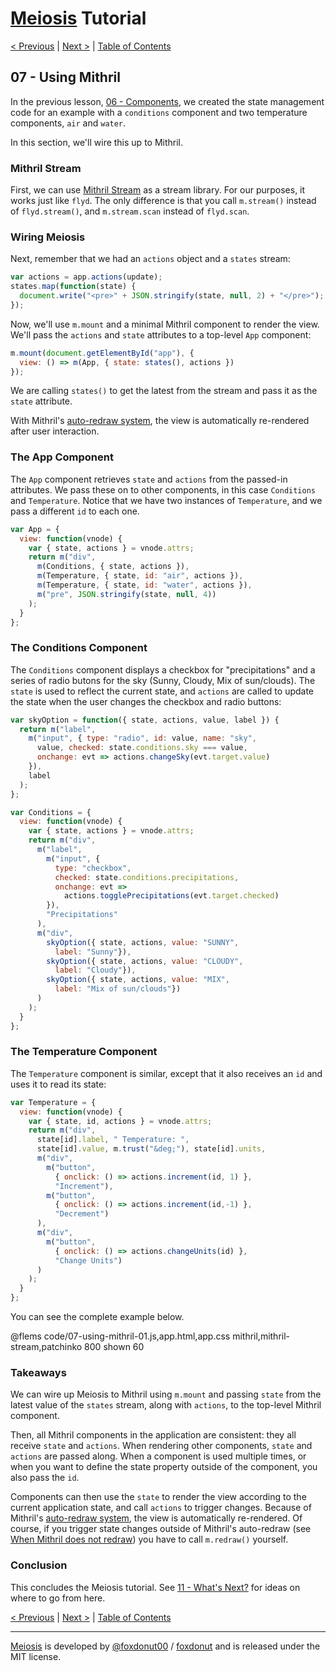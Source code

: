 # [Meiosis](https://meiosis.js.org) Tutorial

[< Previous](06-components.html) |
[Next >](08-using-react.html) |
[Table of Contents](toc.html)

## 07 - Using Mithril

In the previous lesson, [06 - Components](06-components.html), we created the state management
code for an example with a `conditions` component and two temperature components, `air` and
`water`.

In this section, we'll wire this up to Mithril.

### Mithril Stream

First, we can use [Mithril Stream](https://mithril.js.org/stream.html) as a stream library.
For our purposes, it works just like `flyd`. The only difference is that you call `m.stream()`
instead of `flyd.stream()`, and `m.stream.scan` instead of `flyd.scan`.

### Wiring Meiosis

Next, remember that we had an `actions` object and a `states` stream:

```js
var actions = app.actions(update);
states.map(function(state) {
  document.write("<pre>" + JSON.stringify(state, null, 2) + "</pre>");
});
```

Now, we'll use `m.mount` and a minimal Mithril component to render the view. We'll pass the
`actions` and `state` attributes to a top-level `App` component:

```js
m.mount(document.getElementById("app"), {
  view: () => m(App, { state: states(), actions })
});
```

We are calling `states()` to get the latest from the stream and pass it as the `state` attribute.

With Mithril's
[auto-redraw system](https://mithril.js.org/autoredraw.html), the view is automatically
re-rendered after user interaction.

### The App Component

The `App` component retrieves `state` and `actions` from the passed-in attributes. We pass these
on to other components, in this case `Conditions` and `Temperature`. Notice that we have two
instances of `Temperature`, and we pass a different `id` to each one.

```js
var App = {
  view: function(vnode) {
    var { state, actions } = vnode.attrs;
    return m("div",
      m(Conditions, { state, actions }),
      m(Temperature, { state, id: "air", actions }),
      m(Temperature, { state, id: "water", actions }),
      m("pre", JSON.stringify(state, null, 4))
    );
  }
};
```

### The Conditions Component

The `Conditions` component displays a checkbox for "precipitations" and a series of radio
butons for the sky (Sunny, Cloudy, Mix of sun/clouds). The `state` is used to reflect the
current state, and `actions` are called to update the state when the user changes the
checkbox and radio buttons:

```js
var skyOption = function({ state, actions, value, label }) {
  return m("label",
    m("input", { type: "radio", id: value, name: "sky",
      value, checked: state.conditions.sky === value,
      onchange: evt => actions.changeSky(evt.target.value)
    }),
    label
  );
};

var Conditions = {
  view: function(vnode) {
    var { state, actions } = vnode.attrs;
    return m("div",
      m("label",
        m("input", {
          type: "checkbox",
          checked: state.conditions.precipitations,
          onchange: evt =>
            actions.togglePrecipitations(evt.target.checked)
        }),
        "Precipitations"
      ),
      m("div",
        skyOption({ state, actions, value: "SUNNY",
          label: "Sunny"}),
        skyOption({ state, actions, value: "CLOUDY",
          label: "Cloudy"}),
        skyOption({ state, actions, value: "MIX",
          label: "Mix of sun/clouds"})
      )
    );
  }
};
```

### The Temperature Component

The `Temperature` component is similar, except that it also receives an `id` and uses it to
read its state:

```js
var Temperature = {
  view: function(vnode) {
    var { state, id, actions } = vnode.attrs;
    return m("div",
      state[id].label, " Temperature: ",
      state[id].value, m.trust("&deg;"), state[id].units,
      m("div",
        m("button",
          { onclick: () => actions.increment(id, 1) },
          "Increment"),
        m("button",
          { onclick: () => actions.increment(id,-1) },
          "Decrement")
      ),
      m("div",
        m("button",
          { onclick: () => actions.changeUnits(id) },
          "Change Units")
      )
    );
  }
};
```

You can see the complete example below.

@flems code/07-using-mithril-01.js,app.html,app.css mithril,mithril-stream,patchinko 800 shown 60

### Takeaways

We can wire up Meiosis to Mithril using `m.mount` and passing `state` from the latest value
of the `states` stream, along with `actions`, to the top-level Mithril component.

Then, all Mithril components in the application are consistent: they all receive `state`
and `actions`. When rendering other components, `state` and `actions` are passed along. When
a component is used multiple times, or when you want to define the state property outside of
the component, you also pass the `id`.

Components can then use the `state` to render the view according to the current application
state, and call `actions` to trigger changes. Because of Mithril's
[auto-redraw system](https://mithril.js.org/autoredraw.html), the view is automatically
re-rendered. Of course, if you trigger state changes outside of Mithril's auto-redraw
(see
[When Mithril does not redraw](https://mithril.js.org/autoredraw.html#when-mithril-does-not-redraw))
you have to call `m.redraw()` yourself.

### Conclusion

This concludes the Meiosis tutorial. See [11 - What's Next?](11-whats-next.html) for ideas on where
to go from here.

[< Previous](06-components.html) |
[Next >](08-using-react.html) |
[Table of Contents](toc.html)

-----

[Meiosis](https://meiosis.js.org) is developed by [@foxdonut00](http://twitter.com/foxdonut00) / [foxdonut](https://github.com/foxdonut) and is released under the MIT license.
